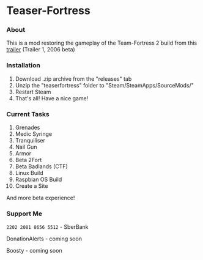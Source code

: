 # Teaser-Fortress
### About
This is a mod restoring the gameplay of the Team-Fortress 2 build from this [trailer](https://www.youtube.com/watch?v=9gv3XmD7-rk) (Trailer 1, 2006 beta)

### Installation
1. Download .zip archive from the "releases" tab
2. Unzip the "teaserfortress" folder to "Steam/SteamApps/SourceMods/"
3. Restart Steam
4. That's all! Have a nice game!

### Current Tasks
1. Grenades
2. Medic Syringe
3. Tranquiliser
4. Nail Gun
5. Armor
6. Beta 2Fort
7. Beta Badlands (CTF)
8. Linux Build
9. Raspbian OS Build
10. Create a Site

And more beta experience!

### Support Me
```2202 2081 8656 5512``` - SberBank

DonationAlerts - coming soon

Boosty - coming soon
